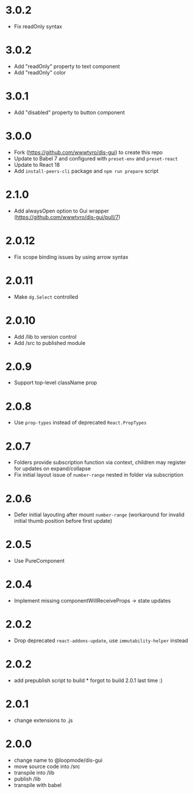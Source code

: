 # 3.0.2

* Fix readOnly syntax

# 3.0.2

* Add "readOnly" property to text component
* Add "readOnly" color

# 3.0.1

* Add "disabled" property to button component

# 3.0.0

* Fork (https://github.com/wwwtyro/dis-gui) to create this repo
* Update to Babel 7 and configured with `preset-env` and `preset-react`
* Update to React 18
* Add `install-peers-cli` package and `npm run prepare` script

# 2.1.0

* Add alwaysOpen option to Gui wrapper (https://github.com/wwwtyro/dis-gui/pull/7)

# 2.0.12

* Fix scope binding issues by using arrow syntax

# 2.0.11

* Make `dg.Select` controlled

# 2.0.10

* Add /lib to version control
* Add /src to published module

# 2.0.9

* Support top-level className prop

# 2.0.8

* Use `prop-types` instead of deprecated `React.PropTypes`

# 2.0.7

* Folders provide subscription function via context, children may register for updates on expand/collapse
* Fix initial layout issue of `number-range` nested in folder via subscription

# 2.0.6

* Defer initial layouting after mount `number-range` (workaround for invalid initial thumb position before first update)

# 2.0.5

* Use PureComponent

# 2.0.4

* Implement missing componentWillReceiveProps -> state updates

# 2.0.2

* Drop deprecated `react-addons-update`, use `immutability-helper` instead

# 2.0.2

* add prepublish script to build * forgot to build 2.0.1 last time :)

# 2.0.1

* change extensions to .js

# 2.0.0

* change name to @loopmode/dis-gui
* move source code into /src
* transpile into /lib
* publish /lib
* transpile with babel

